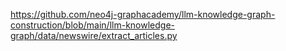 

https://github.com/neo4j-graphacademy/llm-knowledge-graph-construction/blob/main/llm-knowledge-graph/data/newswire/extract_articles.py

